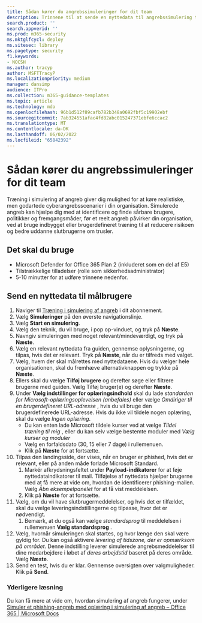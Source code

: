 ```yaml
---
title: Sådan kører du angrebssimuleringer for dit team
description: Trinnene til at sende en nyttedata til angrebssimulering til dine målbrugere for dit team eller din organisation til oplæring. Simulerede angreb kan hjælpe dig med at identificere og finde sårbare brugere, politikker og fremgangsmåder, før et reelt angreb påvirker din organisation.
search.product: ''
search.appverid: ''
ms.prod: m365-security
ms.mktglfcycl: deploy
ms.sitesec: library
ms.pagetype: security
f1.keywords:
- NOCSH
ms.author: tracyp
author: MSFTTracyP
ms.localizationpriority: medium
manager: dansimp
audience: ITPro
ms.collection: m365-guidance-templates
ms.topic: article
ms.technology: mdo
ms.openlocfilehash: 96b1d512f89cafb782b348a0692fbf5c19902ebf
ms.sourcegitcommit: 7ab324551afac4fd82abc015247371ebfe6ccac2
ms.translationtype: MT
ms.contentlocale: da-DK
ms.lasthandoff: 06/02/2022
ms.locfileid: "65842392"
---
```

# <a name="how-to-run-attack-simulations-for-your-team"></a>Sådan kører du angrebssimuleringer for dit team

Træning i simulering af angreb giver dig mulighed for at køre realistiske, men godartede cyberangrebsscenarier i din organisation. Simulerede angreb kan hjælpe dig med at identificere og finde sårbare brugere, politikker og fremgangsmåder, før et reelt angreb påvirker din organisation, ved at bruge indbygget eller brugerdefineret træning til at reducere risikoen og bedre uddanne slutbrugerne om trusler.

## <a name="what-youll-need"></a>Det skal du bruge

- Microsoft Defender for Office 365 Plan 2 (inkluderet som en del af E5)
- Tilstrækkelige tilladelser (rolle som sikkerhedsadministrator)
- 5-10 minutter for at udføre trinnene nedenfor.

## <a name="send-a-payload-to-target-users"></a>Send en nyttedata til målbrugere

1. Naviger til [Træning i simulering af angreb](https://security.microsoft.com/attacksimulator ) i dit abonnement.
1. Vælg **Simuleringer** på den øverste navigationslinje.
1. Vælg **Start en simulering**.
1. Vælg den teknik, du vil bruge, i pop op-vinduet, og tryk på **Næste**.
1. Navngiv simuleringen med noget relevant/mindeværdigt, og tryk på **Næste**.
1. Vælg en relevant nyttedata fra guiden, gennemse oplysningerne, og tilpas, hvis det er relevant. Tryk på **Næste**, når du er tilfreds med valget.
1. Vælg, hvem der skal målrettes med nyttedataene. Hvis du vælger hele organisationen, skal du fremhæve alternativknappen og trykke på **Næste**.
1. Ellers skal du vælge **Tilføj brugere** og derefter søge eller filtrere brugerne med guiden. Vælg Tilføj bruger(e) og derefter **Næste**.
1. Under **Vælg indstillinger for oplæringsindhold** skal du lade *standarden for Microsoft-oplæringsoplevelsen (anbefales)* eller vælge *Omdiriger til en brugerdefineret URL-adresse* , hvis du vil bruge den brugerdefinerede URL-adresse. Hvis du ikke vil tildele nogen oplæring, skal du vælge *Ingen oplæring*.
    - Du kan enten lade Microsoft tildele kurser ved at vælge *Tildel træning til mig* , eller du kan selv vælge bestemte moduler med *Vælg kurser og moduler*
    - Vælg en forfaldsdato (30, 15 eller 7 dage) i rullemenuen.
    - Klik på **Næste** for at fortsætte.
1. Tilpas den landingsside, der vises, når en bruger er phished, hvis det er relevant, eller på anden måde forlade Microsoft Standard.
    1. Markér afkrydsningsfeltet under **Payload-indikatorer** for at føje nyttedataindikatorer til mail. Tilføjelse af nyttedata hjælper brugerne med at få mere at vide om, hvordan de identificerer phishing-mailen. Vælg *Åbn eksempelpanelet* for at få vist meddelelsen.
    1. Klik på **Næste** for at fortsætte.
1. Vælg, om du vil have slutbrugermeddelelser, og hvis det er tilfældet, skal du vælge leveringsindstillingerne og tilpasse, hvor det er nødvendigt.
    1. Bemærk, at du også kan vælge *standardsprog* til meddelelsen i rullemenuen **Vælg standardsprog** .
1. Vælg, hvornår simuleringen skal startes, og hvor længe den skal være gyldig for. Du kan også aktivere *levering af tidszone, der er opmærksom på området*. Denne indstilling leverer simulerede angrebsmeddelelser til dine medarbejdere i løbet af *deres arbejdstid* baseret på deres område. Vælg **Næste**.
1. Send en test, hvis du er klar. Gennemse oversigten over valgmuligheder. Klik på **Send**.

### <a name="further-reading"></a>Yderligere læsning

Du kan få mere at vide om, hvordan simulering af angreb fungerer, under [Simuler et phishing-angreb med oplæring i simulering af angreb – Office 365 | Microsoft Docs](../../office-365-security/attack-simulation-training.md)
